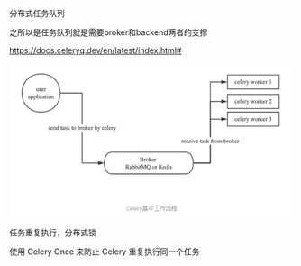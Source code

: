 分布式任务队列

之所以是任务队列就是需要broker和backend两者的支撑

https://docs.celeryq.dev/en/latest/index.html#



![image-20221219153027865](1.celery.assets/image-20221219153027865.png)



任务重复执行，分布式锁

使用 Celery Once 来防止 Celery 重复执行同一个任务

